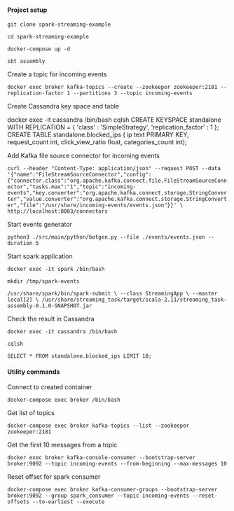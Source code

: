 #### Project setup

`git clone spark-streaming-example`

`cd spark-streaming-example`

`docker-compose up -d`

`sbt assembly`

Create a topic for incoming events

`docker exec broker kafka-topics --create --zookeeper zookeeper:2181 --replication-factor 1 --partitions 3 --topic incoming-events`

Create Cassandra key space and table

docker exec -it cassandra /bin/bash
cqlsh
CREATE KEYSPACE standalone
  WITH REPLICATION = { 
   'class' : 'SimpleStrategy', 
   'replication_factor' : 1 
  };
CREATE TABLE standalone.blocked_ips (
   ip text PRIMARY KEY, 
   request_count int, 
   click_view_ratio float, 
   categories_count int);

Add Kafka file source connector for incoming events

`curl --header "Content-Type: application/json" --request POST --data '{"name":"FileStreamSourceConnector","config":{"connector.class":"org.apache.kafka.connect.file.FileStreamSourceConnector","tasks.max":"1","topic":"incoming-events","key.converter":"org.apache.kafka.connect.storage.StringConverter","value.converter":"org.apache.kafka.connect.storage.StringConverter","file":"/usr/share/incoming-events/events.json"}}' \
http://localhost:8083/connectors`

Start events generator

`python3 ./src/main/python/botgen.py --file ./events/events.json --duration 5`

Start spark application

`docker exec -it spark /bin/bash`

`mkdir /tmp/spark-events`

`/usr/share/spark/bin/spark-submit \
--class StreamingApp \
--master local[2] \
/usr/share/streaming_task/target/scala-2.11/streaming_task-assembly-0.1.0-SNAPSHOT.jar`

Check the result in Cassandra

`docker exec -it cassandra /bin/bash`

`cqlsh`

`SELECT * FROM standalone.blocked_ips LIMIT 10;`   


#### Utility commands

Connect to created container

`docker-compose exec broker /bin/bash`

Get list of topics

`docker-compose exec broker kafka-topics --list --zookeeper zookeeper:2181`

Get the first 10 messages from a topic

`docker exec broker kafka-console-consumer --bootstrap-server broker:9092 --topic incoming-events --from-beginning --max-messages 10`

Reset offset for spark consumer

`docker-compose exec broker kafka-consumer-groups --bootstrap-server broker:9092 --group spark_consumer --topic incoming-events --reset-offsets --to-earliest --execute`

